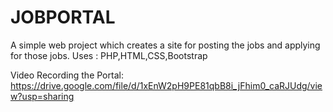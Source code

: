 # JOBPORTAL

A simple web project which creates a site for posting the jobs and applying for those jobs.
Uses : PHP,HTML,CSS,Bootstrap

Video Recording the Portal:
https://drive.google.com/file/d/1xEnW2pH9PE81qbB8i_jFhim0_caRJUdg/view?usp=sharing
